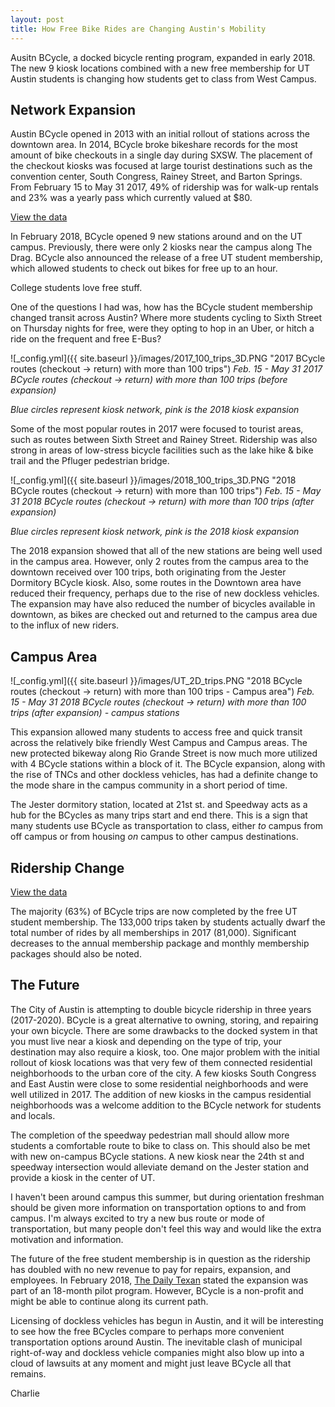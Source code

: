 ```yaml
---
layout: post
title: How Free Bike Rides are Changing Austin's Mobility
---
```

Ausitn BCycle, a docked bicycle renting program, expanded in early 2018. The new 9 kiosk locations combined with a new free membership for UT Austin students is changing how students get to class from West Campus. 

## Network Expansion
Austin BCycle opened in 2013 with an initial rollout of stations across the downtown area. In 2014, BCycle broke bikeshare records for the most amount of bike checkouts in a single day during SXSW. The placement of the checkout kiosks was focused at large tourist destinations such as the convention center, South Congress, Rainey Street, and Barton Springs. From February 15 to May 31 2017, 49% of ridership was for walk-up rentals and 23% was a yearly pass which currently valued at $80. 

<script type="text/javascript" charset="UTF-8" data-socrata-domain="data.austintexas.gov" src="https://data.austintexas.gov/component/visualization/v1/socrata-visualizations-loader.js"></script>
<a class="socrata-visualization-embed" data-embed-version="1" data-height="600" data-vif="{&quot;configuration&quot;:{&quot;viewSourceDataLink&quot;:true,&quot;showOtherCategory&quot;:true,&quot;showValueLabelsAsPercent&quot;:false,&quot;showValueLabels&quot;:true},&quot;series&quot;:[{&quot;unit&quot;:{&quot;other&quot;:&quot;b-cycle trips&quot;,&quot;one&quot;:&quot;b-cycle trip&quot;},&quot;color&quot;:{&quot;secondary&quot;:&quot;#71abd9&quot;,&quot;highlight&quot;:&quot;#cccccc&quot;,&quot;primary&quot;:&quot;#71abd9&quot;},&quot;showLegend&quot;:true,&quot;type&quot;:&quot;pieChart&quot;,&quot;dataSource&quot;:{&quot;measure&quot;:{&quot;aggregationFunction&quot;:&quot;count&quot;},&quot;domain&quot;:&quot;data.austintexas.gov&quot;,&quot;limit&quot;:5,&quot;orderBy&quot;:{&quot;parameter&quot;:&quot;measure&quot;,&quot;sort&quot;:&quot;desc&quot;},&quot;filters&quot;:[{&quot;function&quot;:&quot;timeRange&quot;,&quot;arguments&quot;:{&quot;start&quot;:&quot;2017-02-15T00:00:00&quot;,&quot;end&quot;:&quot;2017-05-31T23:59:59&quot;},&quot;columnName&quot;:&quot;checkout_date&quot;,&quot;isHidden&quot;:false}],&quot;type&quot;:&quot;socrata.soql&quot;,&quot;datasetUid&quot;:&quot;cwi3-ckqi&quot;,&quot;dimension&quot;:{&quot;columnName&quot;:&quot;membership_type&quot;,&quot;aggregationFunction&quot;:null}},&quot;label&quot;:null}],&quot;origin&quot;:{&quot;type&quot;:&quot;visualization_canvas&quot;,&quot;url&quot;:&quot;https://data.austintexas.gov/d/6pis-agdr&quot;},&quot;format&quot;:{&quot;type&quot;:&quot;visualization_interchange_format&quot;,&quot;version&quot;:3},&quot;description&quot;:&quot;Feb 15 - May 31&quot;,&quot;id&quot;:&quot;35c24635-8893-49a8-8677-965576f8c948&quot;,&quot;title&quot;:&quot;2017 Membership Type&quot;}" data-width="800" href="https://data.austintexas.gov/Transportation-and-Mobility/Austin-B-Cycle-Trips/cwi3-ckqi?referrer=embed" rel="external" target="_blank">View the data</a>

In February 2018, BCycle opened 9 new stations around and on the UT campus. Previously, there were only 2 kiosks near the campus along The Drag. BCycle also announced the release of a free UT student membership, which allowed students to check out bikes for free up to an hour. 

College students love free stuff. 

One of the questions I had was, how has the BCycle student membership changed transit across Austin? Where more students cycling to Sixth Street on Thursday nights for free, were they opting to hop in an Uber, or hitch a ride on the frequent and free E-Bus?

![_config.yml]({{ site.baseurl }}/images/2017_100_trips_3D.PNG "2017 BCycle routes (checkout -> return) with more than 100 trips")
*Feb. 15 - May 31 2017 BCycle routes (checkout -> return) with more than 100 trips (before expansion)*

*Blue circles represent kiosk network, pink is the 2018 kiosk expansion*

Some of the most popular routes in 2017 were focused to tourist areas, such as routes between Sixth Street and Rainey Street. Ridership was also strong in areas of low-stress bicycle facilities such as the lake hike & bike trail and the Pfluger pedestrian bridge. 

![_config.yml]({{ site.baseurl }}/images/2018_100_trips_3D.PNG "2018 BCycle routes (checkout -> return) with more than 100 trips")
*Feb. 15 - May 31 2018 BCycle routes (checkout -> return) with more than 100 trips (after expansion)*

*Blue circles represent kiosk network, pink is the 2018 kiosk expansion*

The 2018 expansion showed that all of the new stations are being well used in the campus area. However, only 2 routes from the campus area to the downtown received over 100 trips, both originating from the Jester Dormitory BCycle kiosk. Also, some routes in the Downtown area have reduced their frequency, perhaps due to the rise of new dockless vehicles. The expansion may have also reduced the number of bicycles available in downtown, as bikes are checked out and returned to the campus area due to the influx of new riders.

## Campus Area

![_config.yml]({{ site.baseurl }}/images/UT_2D_trips.PNG "2018 BCycle routes (checkout -> return) with more than 100 trips - Campus area")
*Feb. 15 - May 31 2018 BCycle routes (checkout -> return) with more than 100 trips (after expansion) - campus stations*

This expansion allowed many students to access free and quick transit across the relatively bike friendly West Campus and Campus areas. The new protected bikeway along Rio Grande Street is now much more utilized with 4 BCycle stations within a block of it. The BCycle expansion, along with the rise of TNCs and other dockless vehicles, has had a definite change to the mode share in the campus community in a short period of time. 

The Jester dormitory station, located at 21st st. and Speedway acts as a hub for the BCycles as many trips start and end there. This is a sign that many students use BCycle as transportation to class, either *to* campus from off campus or from housing *on* campus to other campus destinations. 

## Ridership Change

<script type="text/javascript" charset="UTF-8" data-socrata-domain="data.austintexas.gov" src="https://data.austintexas.gov/component/visualization/v1/socrata-visualizations-loader.js"></script>
<a class="socrata-visualization-embed" data-embed-version="1" data-height="600" data-vif="{&quot;format&quot;:{&quot;type&quot;:&quot;visualization_interchange_format&quot;,&quot;version&quot;:3},&quot;configuration&quot;:{&quot;viewSourceDataLink&quot;:true,&quot;showValueLabels&quot;:true,&quot;showValueLabelsAsPercent&quot;:false,&quot;showOtherCategory&quot;:true},&quot;description&quot;:&quot;Feb 15 - May 31&quot;,&quot;series&quot;:[{&quot;color&quot;:{&quot;primary&quot;:&quot;#71abd9&quot;,&quot;secondary&quot;:&quot;#71abd9&quot;,&quot;highlight&quot;:&quot;#cccccc&quot;},&quot;dataSource&quot;:{&quot;datasetUid&quot;:&quot;cwi3-ckqi&quot;,&quot;dimension&quot;:{&quot;columnName&quot;:&quot;membership_type&quot;,&quot;aggregationFunction&quot;:null},&quot;domain&quot;:&quot;data.austintexas.gov&quot;,&quot;measure&quot;:{&quot;columnName&quot;:null,&quot;aggregationFunction&quot;:&quot;count&quot;},&quot;orderBy&quot;:{&quot;parameter&quot;:&quot;measure&quot;,&quot;sort&quot;:&quot;desc&quot;},&quot;type&quot;:&quot;socrata.soql&quot;,&quot;filters&quot;:[{&quot;function&quot;:&quot;timeRange&quot;,&quot;arguments&quot;:{&quot;start&quot;:&quot;2018-02-15T00:00:00&quot;,&quot;end&quot;:&quot;2018-05-31T23:59:59&quot;},&quot;columnName&quot;:&quot;checkout_date&quot;,&quot;isHidden&quot;:false}],&quot;limit&quot;:5},&quot;label&quot;:null,&quot;type&quot;:&quot;pieChart&quot;,&quot;unit&quot;:{&quot;one&quot;:&quot;b-cycle trip&quot;,&quot;other&quot;:&quot;b-cycle trips&quot;},&quot;showLegend&quot;:true}],&quot;title&quot;:&quot;2018 Membership Type&quot;,&quot;id&quot;:&quot;178c1d5a-255e-48d4-8945-ef986b769afb&quot;}" data-width="800" href="https://data.austintexas.gov/Transportation-and-Mobility/Austin-B-Cycle-Trips/cwi3-ckqi?referrer=embed" rel="external" target="_blank">View the data</a>

The majority (63%) of BCycle trips are now completed by the free UT student membership. The 133,000 trips taken by students actually dwarf the total number of rides by all memberships in 2017 (81,000). Significant decreases to the annual membership package and monthly membership packages should also be noted. 

## The Future

The City of Austin is attempting to double bicycle ridership in three years (2017-2020). BCycle is a great alternative to owning, storing, and repairing your own bicycle. There are some drawbacks to the docked system in that you must live near a kiosk and depending on the type of trip, your destination may also require a kiosk, too. One major problem with the initial rollout of kiosk locations was that very few of them connected residential neighborhoods to the urban core of the city. A few kiosks South Congress and East Austin were close to some residential neighborhoods and were well utilized in 2017. The addition of new kiosks in the campus residential neighborhoods was a welcome addition to the BCycle network for students and locals. 

The completion of the speedway pedestrian mall should allow more students a comfortable route to bike to class on. This should also be met with new on-campus BCycle stations. A new kiosk near the 24th st and speedway intersection would alleviate demand on the Jester station and provide a kiosk in the center of UT. 

I haven't been around campus this summer, but during orientation freshman should be given more information on transportation options to and from campus. I'm always excited to try a new bus route or mode of transportation, but many people don't feel this way and would like the extra motivation and information. 

The future of the free student membership is in question as the ridership has doubled with no new revenue to pay for repairs, expansion, and employees. In February 2018, [The Daily Texan](http://www.dailytexanonline.com/2018/02/15/ut-students-get-new-sets-of-wheels-with-the-b-cycle-pilot-program) stated the expansion was part of an 18-month pilot program. However, BCycle is a non-profit and might be able to continue along its current path. 

Licensing of dockless vehicles has begun in Austin, and it will be interesting to see how the free BCycles compare to perhaps more convenient transportation options around Austin. The inevitable clash of municipal right-of-way and dockless vehicle companies might also blow up into a cloud of lawsuits at any moment and might just leave BCycle all that remains. 

Charlie

